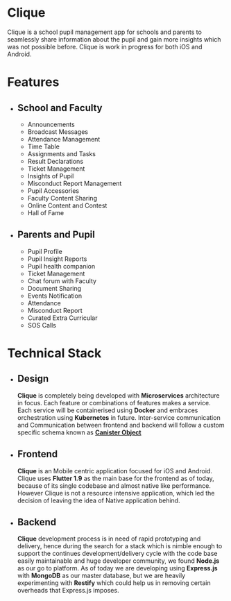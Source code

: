 ﻿# Clique

Clique is a school pupil management app for schools and parents to seamlessly share information about the pupil and gain more insights which was not possible before. Clique is work in progress for both iOS and Android.


# Features

 - ## School and Faculty
	 - Announcements
	 - Broadcast Messages
	 -  Attendance Management
	 - Time Table
	 - Assignments and Tasks
	 - Result Declarations
	 - Ticket Management
	 - Insights of Pupil
	 - Misconduct Report Management
	 - Pupil Accessories 
	 - Faculty Content Sharing
	 - Online Content and Contest
	 - Hall of Fame
 - ## Parents and Pupil
	 - Pupil Profile
	  - Pupil Insight Reports
	  - Pupil health companion
	 - Ticket Management
	 - Chat forum with Faculty
	 - Document Sharing
	 - Events Notification
	 - Attendance
	 - Misconduct Report 
	 - Curated Extra Curricular
	 - 	SOS Calls
	
	 

# Technical Stack

- ## Design
	**Clique** is completely being developed with **Microservices** architecture in focus. Each feature or combinations of features makes a service. Each service will be containerised using **Docker** and embraces orchestration using **Kubernetes** in future.
	Inter-service communication and Communication between frontend and backend will follow a custom specific schema known as **[Canister Object](https://github.com/tharunprabhakaran/Clique/blob/master/Assets/GeneralDocuments/canister.json)**
 - ## Frontend
	 **Clique** is an Mobile centric application focused for iOS and Android. Clique uses **Flutter 1.9** as the main base for the frontend as of today, because of its single codebase and almost native like performance. However Clique is not a resource intensive application, which led the decision of leaving the idea of Native application behind.
 - ## Backend
	 **Clique** development process is in need of rapid prototyping and delivery, hence during the search for a stack which is nimble enough to support the continues development/delivery cycle with the code base easily maintainable and huge developer community, we found **Node.js** as our go to platform. As of today we are developing using **Express.js** with **MongoDB** as our master database, but we are heavily experimenting with **Restify** which could help us in removing certain overheads that Express.js imposes.


